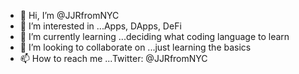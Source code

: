 - 👋 Hi, I’m @JJRfromNYC
- 👀 I’m interested in ...Apps, DApps, DeFi
- 🌱 I’m currently learning ...deciding what coding language to learn
- 💞️ I’m looking to collaborate on ...just learning the basics
- 📫 How to reach me ...Twitter: @JJRfromNYC

<!---
JJRfromNYC/JJRfromNYC is a ✨ special ✨ repository because its `README.md` (this file) appears on your GitHub profile.
You can click the Preview link to take a look at your changes.
--->
